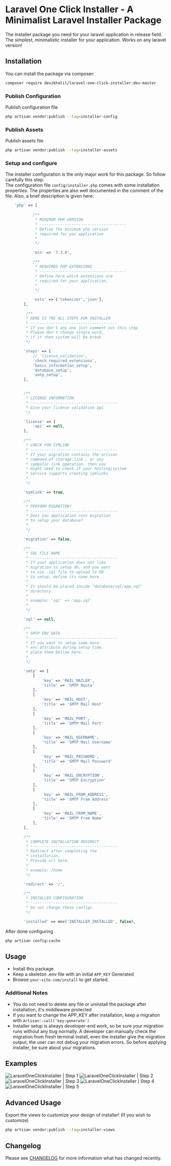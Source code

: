# Laravel One Click Installer - A Minimalist Laravel Installer Package

The installer package you need for your laravel application in release field. The simplest, minimalistic installer for your application. Works on any laravel version!

## Installation

You can install the package via composer:

``` bash
composer require devzkhalil/laravel-one-click-installer:dev-master
```

### Publish Configuration

Publish configuration file

```bash
php artisan vendor:publish --tag=installer-config
```

### Publish Assets

Publish assets file

```bash
php artisan vendor:publish --tag=installer-assets
```

### Setup and configure

The installer configuration is the only major work for this package. So follow carefully this step.  
The configuration file ``config/installer.php`` comes with some installation properties. The properties are also well documented in the comment of the file. Also, a brief description is given here:

```php
    'php' => [
        
            /**
             * MINIMUM PHP VERSION
             * --------------------------------------
             * Define the minimum php version 
             * required for you application
             * 
             */

            'min' => '7.3.0',

            /**
             * REQUIRED PHP EXTENSIONS
             * --------------------------------------
             * Define here which extensions are
             * required for your application.
             * 
             */

            'exts' => ['tokenizer','json'],
        ],

         /**
         * HERE IS THE ALL STEPS FOR INSTALLER
         * --------------------------------------
         * If you don't any one just comment out this step
         * Please don't change single word, 
         * if it then system will be break
         */

        'steps' => [
            // 'license_validation',
            'check_required_extensions',
            'basic_information_setup',
            'database_setup',
            'smtp_setup',
        ],


        /**
         * LICENSE INFORMATION
         * --------------------------------------
         * Give your license validation api 
         */

        'license' => [
            'api' => null,
        ],

        /**
         * CHECK FOR SYMLINK
         * --------------------------------------
         * If your migration contains the artisan
         * command of storage:link , or any 
         * symbolic link operation, then you 
         * might need to check if your hosting/system
         * service supports creating symlinks
         * 
         */

        'symlink' => true,

        /**
         * PERFORM MIGRATION?
         * --------------------------------------
         * Does you application runs migration 
         * to setup your database?
         * 
         */

        'migration' => false,

        /**
         * SQL FILE NAME
         * --------------------------------------
         * If your application does not like
         * migration to setup db, and you want
         * to use .sql file to upload to DB
         * to setup, define its name here.
         * 
         * It should be placed inside "database/sql/app.sql"
         * directory.
         * 
         * example: 'sql' => 'app.sql'
         * 
         */

        'sql' => null,

        /**
         * SMTP ENV DATA
         * --------------------------------------
         * If you want to setup some more 
         * env attribute during setup time,
         * place them bellow here.
         * 
         */

        'smtp' => [
            [
                'key' => 'MAIL_MAILER',
                'title' => 'SMTP Route'
            ],
            [
                'key' => 'MAIL_HOST',
                'title' => 'SMTP Mail Host'
            ],
            [
                'key' => 'MAIL_PORT',
                'title' => 'SMTP Mail Port'
            ],
            [
                'key' => 'MAIL_USERNAME',
                'title' => 'SMTP Mail Username'
            ],
            [
                'key' => 'MAIL_PASSWORD',
                'title' => 'SMTP Mail Password'
            ],
            [
                'key' => 'MAIL_ENCRYPTION',
                'title' => 'SMTP Encryption'
            ],
            [
                'key' => 'MAIL_FROM_ADDRESS',
                'title' => 'SMTP From Address'
            ],
            [
                'key' => 'MAIL_FROM_NAME',
                'title' => 'SMTP From Name'
            ],
        ],

        /**
         * COMPLETE INSTALLATION REDIRECT
         * --------------------------------------
         * Redirect after completing the 
         * installation.
         * Provide url here.
         * 
         * example: /home
         */

        'redirect' => '/',

        /**
         * INSTALLER CONFIGURATION 
         * --------------------------------------
         * Do not change these configs.
         */

        'installed' => env('INSTALLER_INSTALLED', false),
```


After done configuring
```bash
php artisan config:cache
```

## Usage

- Install this package
- Keep a skeleton .env file with an initial ``APP_KEY`` Generated
- Browse ``your-site.com/install`` to get started.

### Additional Notes
- You do not need to delete any file or uninstall the package after installation, it's middleware protected
- If you want to change the APP_KEY after installation, keep a migration with ``Artisan::call('key:generate')``
- Installer setup is always developer-end work, so be sure your migration runs without any bug normally. A developer can manually check the migration from fresh terminal install, even the installer give the migration output, the user can not debug your migration errors. So before applying installer, be sure about your migrations.

## Examples 
![LaravelOneClickInstaller | Step 1](examples/step1.png)
![LaravelOneClickInstaller | Step 2](examples/step2.png)
![LaravelOneClickInstaller | Step 3](examples/step3.png)
![LaravelOneClickInstaller | Step 4](examples/step4.png)
![LaravelOneClickInstaller | Step 5](examples/step5.png)

## Advanced Usage

Export the views to customize your design of installer! (If you wish to customize)

```bash
php artisan vendor:publish --tag=installer-views
```

## Changelog

Please see [CHANGELOG](CHANGELOG.md) for more information what has changed recently.
